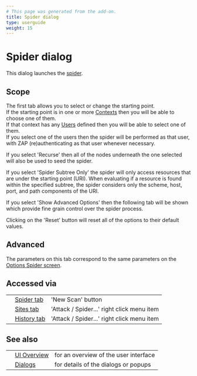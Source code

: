 ```yaml
---
# This page was generated from the add-on.
title: Spider dialog
type: userguide
weight: 15
---
```


# Spider dialog

This dialog launches the [spider](/docs/desktop/start/features/spider/).  

## Scope

The first tab allows you to select or change the starting point.  
If the starting point is in one or more [Contexts](/docs/desktop/start/features/contexts/) then you will be able to choose one of them.  
If that context has any [Users](/docs/desktop/start/features/users/) defined then you will be able to select one of them.  
If you select one of the users then the spider will be performed as that user, with ZAP (re)authenticating as that user whenever necessary.   

If you select 'Recurse' then all of the nodes underneath the one selected will also be used to seed the spider.   

If you select 'Spider Subtree Only' the spider will only access resources that are under the starting point (URI). When evaluating if a resource is found within the specified subtree, the spider considers only the scheme, host, port, and path components of the URI.   

If you select 'Show Advanced Options' then the following tab will be shown which provide fine grain control over the spider process.   

Clicking on the 'Reset' button will reset all of the options to their default values.

## Advanced

The parameters on this tab correspond to the same parameters on the [Options Spider screen](/docs/desktop/ui/dialogs/options/spider/).

## Accessed via

|   |                                               |                                            |
|---|-----------------------------------------------|--------------------------------------------|
|   | [Spider tab](/docs/desktop/ui/tabs/spider/)   | 'New Scan' button                          |
|   | [Sites tab](/docs/desktop/ui/tabs/sites/)     | 'Attack / Spider...' right click menu item |
|   | [History tab](/docs/desktop/ui/tabs/history/) | 'Attack / Spider...' right click menu item |

## See also

|   |                                      |                                       |
|---|--------------------------------------|---------------------------------------|
|   | [UI Overview](/docs/desktop/ui/)     | for an overview of the user interface |
|   | [Dialogs](/docs/desktop/ui/dialogs/) | for details of the dialogs or popups  |
